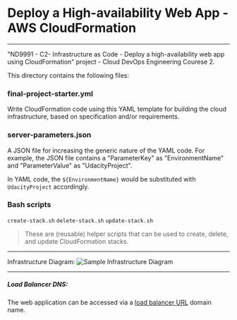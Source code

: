 # Deploy a High-availability Web App - AWS CloudFormation
---
"ND9991 - C2- Infrastructure as Code - Deploy a high-availability web app using CloudFormation" project - Cloud DevOps Engineering Courese 2.

This directory contains the following files:

### final-project-starter.yml
Write CloudFormation code using this YAML template for building the cloud infrastructure, based on specification and/or requirements.

### server-parameters.json
A JSON file for increasing the generic nature of the YAML code. For example, the JSON file contains a "ParameterKey" as "EnvironmentName" and "ParameterValue" as "UdacityProject". 

In YAML code, the `${EnvironmentName}` would be substituted with `UdacityProject` accordingly.

### Bash scripts
```create-stack.sh``` ```delete-stack.sh``` ```update-stack.sh```
> These are (reusable) helper scripts that can be used to create, delete, and update CloudFormation stacks.

---
Infrastructure Diagram:
![Sample Infrastructure Diagram](aws-infrastructure-diagram.jpg)

---
##### Load Balancer DNS:
The web application can be accessed via a [load balancer URL](http://udagr-WebAp-GQ3Z3HPIUIWT-818124837.us-east-2.elb.amazonaws.com) domain name.